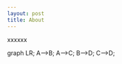```yaml
---
layout: post
title: About
---
```


xxxxxx

<div class="mermaid">
graph LR;
    A-->B;
    A-->C;
    B-->D;
    C-->D;
</div>
